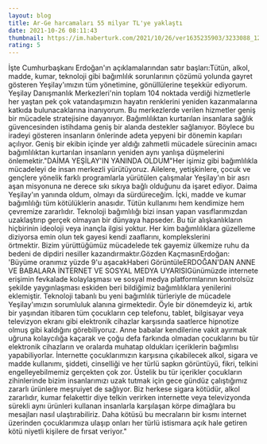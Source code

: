 ```yaml
--- 
layout: blog
title: Ar-Ge harcamaları 55 milyar TL'ye yaklaştı
date: 2021-10-26 08:11:43
thumbnail: https://im.haberturk.com/2021/10/26/ver1635235903/3233088_1200x627.jpg
rating: 5
---
```

İşte Cumhurbaşkanı Erdoğan'ın açıklamalarından satır başları:Tütün, alkol, madde, kumar, teknoloji gibi bağımlılık sorunlarının çözümü yolunda gayret gösteren Yeşilay'ımızın tüm yönetimine, gönüllülerine teşekkür ediyorum. Yeşilay Danışmanlık Merkezleri'nin toplam 104 noktada verdiği hizmetlerle her yaştan pek çok vatandaşımızın hayatın renklerini yeniden kazanmalarına katkıda bulunacaklarına inanıyorum. Bu merkezlerde verilen hizmetler geniş bir mücadele stratejisine dayanıyor. Bağımlılıktan kurtarılan insanlara sağlık güvencesinden istihdama geniş bir alanda destekler sağlanıyor. Böylece bu iradeyi gösteren insanların önlerinde adeta yepyeni bir dönemin kapıları açılıyor. Geniş bir ekibin içinde yer aldığı zahmetli mücadele sürecinin amacı bağımlılıktan kurtarılan insanların yeniden aynı yanlışa düşmelerini önlemektir."DAİMA YEŞİLAY'IN YANINDA OLDUM"Her işimiz gibi bağımlılıkla mücadeleyi de insan merkezli yürütüyoruz. Ailelere, yetişkinlere, çocuk ve gençlere yönelik farklı programlarla yürütülen çalışmalar Yeşilay'ın bir asrı aşan misyonuna ne derece sıkı sıkıya bağlı olduğunu da işaret ediyor. Daima Yeşilay'ın yanında oldum, olmayı da sürdüreceğim. İçki, madde ve kumar bağımlılığı tüm kötülüklerin anasıdır. Tütün kullanımı hem kendimize hem çevremize zararlıdır. Teknoloji bağımlılığı bizi insan yapan vasıflarımızdan uzaklaştırıp gerçek olmayan bir dünyaya hapseder. Bu tür alışkanlıkların hiçbirinin ideoloji veya inançla ilgisi yoktur. Her kim bağımlılıklara güzelleme diziyorsa emin olun tek gayesi kendi zaaflarını, komplekslerini örtmektir. Bizim yürüttüğümüz mücadelede tek gayemiz ülkemize ruhu da bedeni de dipdiri nesiller kazandırmaktır.Gözden KaçmasınErdoğan: 'Büyüme oranımız yüzde 9'u aşacakHaberi GörüntüleERDOĞAN'DAN ANNE VE BABALARA İNTERNET VE SOSYAL MEDYA UYARISIGünümüzde internete erişimin fevkalade kolaylaşması ve sosyal medya platformlarının kontrolsüz şekilde yaygınlaşması eskiden beri bildiğimiz bağımlılıklara yenilerini eklemiştir. Teknoloji tabanlı bu yeni bağımlılık türleriyle de mücadele Yeşilay'ımızın sorumluluk alanına girmektedir. Öyle bir dönemdeyiz ki, artık bir yaşından itibaren tüm çocukların cep telefonu, tablet, bilgisayar veya televizyon ekranı gibi elektronik cihazlar karşısında saatlerce hipnotize olmuş gibi kaldığını görebiliyoruz. Anne babalar kendilerine vakit ayırmak uğruna kolaycılığa kaçarak ve çoğu defa farkında olmadan çocuklarını bu tür elektronik cihazların ve oralarda muhatap oldukları içeriklerin bağımlısı yapabiliyorlar. İnternette çocuklarımızın karşısına çıkabilecek alkol, sigara ve madde kullanımı, şiddeti, cinselliği ve her türlü sapkın görüntüyü, fikri, telkini engelleyebilmemiz gerçekten çok zor. Üstelik bu tür içerikler çocukların zihinlerinde bizim insanlarımızı uzak tutmak için gece gündüz çalıştığımız zararlı ürünlere meşruiyet de sağlıyor. Biz herkese sigara kötüdür, alkol zararlıdır, kumar felakettir diye telkin verirken internette veya televizyonda sürekli aynı ürünleri kullanan insanlarla karşılaşan körpe dimağlara bu mesajları nasıl ulaştırabiliriz. Daha kötüsü bu mecraların bir kısmı internet üzerinden çocuklarımıza ulaşıp onları her türlü istismara açık hale getiren kötü niyetli kişilere de fırsat veriyor."
